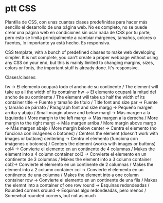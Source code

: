 # ptt CSS

Plantilla de CSS, con unas cuantas clases predefinidas para hacer más sencillo el desarrollo de una página web. No es completo, no se puede crear una página web en condiciones sin usar nada de CSS por tu parte, pero esto se limita principalmente a cambiar márgenes, tamaños, colores o fuentes, lo importante ya está hecho. Es responsiva.

CSS template, with a bunch of predefined classes to make web developing simpler. It is not complete, you can't create a proper webpage without using any CSS on your end, but this is mainly limited to changing margins, sizes, colors or fonts, the important stuff is already done. It's responsive.

Clases/classes:

fw -> El elemento ocupará todo el ancho de su continente / The element will take up all the width of its container
hw -> El elemento ocupará la mitad del ancho de su continente / The element will take up half the width of its container
title -> Fuente y tamaño de título / Title font and size
par -> Fuente y tamaño de párrafo / Paragraph font and size
margg -> Pequeño margen arriba y abajo / Small margin above and below
margl -> Más margen a la izquierda / More margin to the left
margr -> Más margen a la derecha / More margin to the right
margt -> Más margen arriba / More margin above
margb -> Más margen abajo / More margin below
center -> Centra el elemento (no funciona con imágenes o botones) / Centers the element (doesn't work with images or buttons)
centerimg -> Centra el elemento (funciona con imágenes o botones) / Centers the element (works with images or buttons)
col4 -> Convierte el elemento en un continente de 4 columnas / Makes the element into a 4 column container
col3 -> Convierte el elemento en un continente de 3 columnas / Makes the element into a 3 column container
col2-> Convierte el elemento en un continente de 2 columnas / Makes the element into a 2 column container
col -> Convierte el elemento en un continente de una columna / Makes the element into a one column container
row -> Convierte el elemento en un continente de una fila / Makes the elemnt into a container of one row
round -> Esquinas redondeadas / Rounded corners
sround -> Esquinas algo redondeadas, pero menos / Somewhat rounded corners, but not as much
